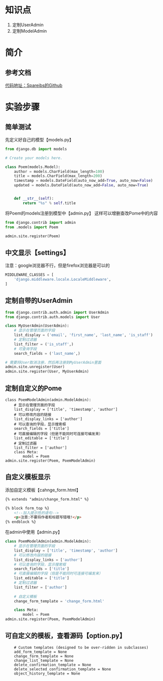 # 知识点

1. 定制UserAdmin
2. 定制ModelAdmin



# 简介

## 参考文档
[代码地址：Spareibs的Github](https://github.com/spareribs/learning/tree/master/Django/Django_up/class_10)


# 实验步骤

## 简单测试

先定义好自己的模型【models.py】
```python
from django.db import models

# Create your models here.

class Poem(models.Model):
    author = models.CharField(max_length=100)
    title = models.CharField(max_length=200)
    timestamp = models.DateField(auto_now_add=True, auto_now=False)
    updated = models.DateField(auto_now_add=False, auto_now=True)


    def __str__(self):
        return "%s" % self.title
```

将Poem的models注册到模型中【admin.py】
这样可以增删查改Pome中的内容
```python
from django.contrib import admin
from .models import Poem

admin.site.register(Poem)
```

## 中文显示【settings】
注意：google浏览器不行，但是firefox浏览器是可以的
```python
MIDDLEWARE_CLASSES = [
    'django.middleware.locale.LocaleMiddleware',
]
```

## 定制自带的UserAdmin
```python
from django.contrib.auth.admin import UserAdmin
from django.contrib.auth.models import User

class MyUserAdmin(UserAdmin):
    # 显示在管理页面的字段
    list_display = ('email', 'first_name', 'last_name', 'is_staff')
    # 定制过滤器
    list_filter = ('is_staff',)
    # 可查询字段
    search_fields = ('last_name',)

# 需要将User取消注册，然后再注册到MyUserAdmin里面
admin.site.unregister(User)
admin.site.register(User, MyUserAdmin)
```

## 定制自定义的Pome
```
class PoemModelAdmin(admin.ModelAdmin):
    # 显示在管理页面的字段
    list_display = ['title', 'timestamp', 'author']
    # 可以修改内容的链接
    list_display_links = ['author']
    # 可以查询的字段，显示搜索框
    search_fields = ['title']
    # 可直接编辑的字段（但是不能同时可连接可编发来）
    list_editable = ['title']
    # 定制过滤器
    list_filter = ['author']
    class Meta:
        model = Poem
admin.site.register(Poem, PoemModelAdmin)
```

## 自定义模板显示

添加自定义模板【cahnge_form.html】
```html
{% extends "admin/change_form.html" %}

{% block form_top %}
    <!--加入提示性的语句-->
    <p>注意:不要将作者和标题写错哦!</p>
{% endblock %}
```

在admin中使用【admin.py】
```python
class PoemModelAdmin(admin.ModelAdmin):
    # 显示在管理页面的字段
    list_display = ['title', 'timestamp', 'author']
    # 可以修改内容的链接
    list_display_links = ['author']
    # 可以查询的字段，显示搜索框
    search_fields = ['title']
    # 可直接编辑的字段（但是不能同时可连接可编发来）
    list_editable = ['title']
    # 定制过滤器
    list_filter = ['author']
    
    # 自定义模板
    change_form_template = 'change_form.html'

    class Meta:
        model = Poem
admin.site.register(Poem, PoemModelAdmin)
```

## 可自定义的模板，查看源码【option.py】
```
    # Custom templates (designed to be over-ridden in subclasses)
    add_form_template = None
    change_form_template = None
    change_list_template = None
    delete_confirmation_template = None
    delete_selected_confirmation_template = None
    object_history_template = None
```

